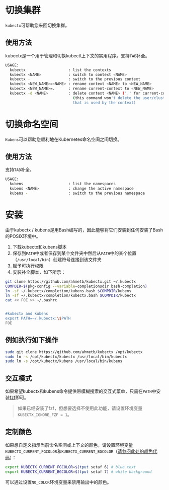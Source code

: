 # 切换集群

`kubectx`可帮助您来回切换集群。

## 使用方法
kubectx是一个用于管理和切换kubectl上下文的实用程序。支持`TAB`补全。

```bash
USAGE:
  kubectx                   : list the contexts
  kubectx <NAME>            : switch to context <NAME>
  kubectx -                 : switch to the previous context
  kubectx <NEW_NAME>=<NAME> : rename context <NAME> to <NEW_NAME>
  kubectx <NEW_NAME>=.      : rename current-context to <NEW_NAME>
  kubectx -d <NAME>         : delete context <NAME> ('.' for current-context)
                              (this command won't delete the user/cluster entry
                              that is used by the context)
```

# 切换命名空间
`Kubens`可以帮助您顺利地在Kubernetes命名空间之间切换。

## 使用方法
支持`TAB`补全。
```bash
USAGE:
  kubens                    : list the namespaces
  kubens <NAME>             : change the active namespace
  kubens -                  : switch to the previous namespace
```

# 安装
由于kubectx / kubens是用Bash编写的，因此能够将它们安装到任何安装了Bash的POSIX环境中。
1. 下载kubectx和kubens脚本
2. 保存到`PATH`中或者保存到某个文件夹中然后从`PATH`中的某个位置（`/usr/local/bin`）创建符号连接到该文件夹
3. 赋予可执行权限
4. 安装补全脚本，如下所示：

```bash
git clone https://github.com/ahmetb/kubectx.git ~/.kubectx
COMPDIR=$(pkg-config --variable=completionsdir bash-completion)
ln -sf ~/.kubectx/completion/kubens.bash $COMPDIR/kubens
ln -sf ~/.kubectx/completion/kubectx.bash $COMPDIR/kubectx
cat << FOE >> ~/.bashrc


#kubectx and kubens
export PATH=~/.kubectx:\$PATH
FOE
```

## 例如执行如下操作
```bash
sudo git clone https://github.com/ahmetb/kubectx /opt/kubectx
sudo ln -s /opt/kubectx/kubectx /usr/local/bin/kubectx
sudo ln -s /opt/kubectx/kubens /usr/local/bin/kubens
```

## 交互模式
如果希望kubectx和kubens命令提供带模糊搜索的交互式菜单，只需在`PATH`中安装[fzf](https://github.com/junegunn/fzf)即可。

> 如果已经安装了fzf，但想要选择不使用此功能，请设置环境变量`KUBECTX_IGNORE_FZF = 1`。

## 定制颜色
如果想自定义指示当前命名空间或上下文的颜色，请设置环境变量`KUBECTX_CURRENT_FGCOLOR`和`KUBECTX_CURRENT_BGCOLOR`（[请参阅此处的颜色代码](https://linux.101hacks.com/ps1-examples/prompt-color-using-tput/)）：

```bash
export KUBECTX_CURRENT_FGCOLOR=$(tput setaf 6) # blue text
export KUBECTX_CURRENT_BGCOLOR=$(tput setaf 7) # white background
```
可以通过设置`NO_COLOR`环境变量来禁用输出中的颜色。
